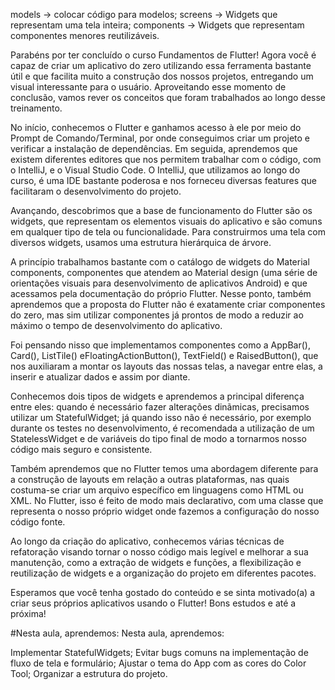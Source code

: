 

models -> colocar código para modelos;
screens -> Widgets que representam uma tela inteira;
components -> Widgets que representam componentes menores reutilizáveis.




Parabéns por ter concluído o curso Fundamentos de Flutter! Agora você é capaz de criar um aplicativo do zero utilizando essa ferramenta bastante útil e que facilita muito a construção dos nossos projetos, entregando um visual interessante para o usuário. Aproveitando esse momento de conclusão, vamos rever os conceitos que foram trabalhados ao longo desse treinamento.

No início, conhecemos o Flutter e ganhamos acesso à ele por meio do Prompt de Comando/Terminal, por onde conseguimos criar um projeto e verificar a instalação de dependências. Em seguida, aprendemos que existem diferentes editores que nos permitem trabalhar com o código, com o IntelliJ, e o Visual Studio Code. O IntelliJ, que utilizamos ao longo do curso, é uma IDE bastante poderosa e nos forneceu diversas features que facilitaram o desenvolvimento do projeto.

Avançando, descobrimos que a base de funcionamento do Flutter são os widgets, que representam os elementos visuais do aplicativo e são comuns em qualquer tipo de tela ou funcionalidade. Para construirmos uma tela com diversos widgets, usamos uma estrutura hierárquica de árvore.

A princípio trabalhamos bastante com o catálogo de widgets do Material components, componentes que atendem ao Material design (uma série de orientações visuais para desenvolvimento de aplicativos Android) e que acessamos pela documentação do próprio Flutter. Nesse ponto, também aprendemos que a proposta do Flutter não é exatamente criar componentes do zero, mas sim utilizar componentes já prontos de modo a reduzir ao máximo o tempo de desenvolvimento do aplicativo.

Foi pensando nisso que implementamos componentes como a AppBar(), Card(), ListTile() eFloatingActionButton(), TextField() e RaisedButton(), que nos auxiliaram a montar os layouts das nossas telas, a navegar entre elas, a inserir e atualizar dados e assim por diante.

Conhecemos dois tipos de widgets e aprendemos a principal diferença entre eles: quando é necessário fazer alterações dinãmicas, precisamos utilizar um StatefulWidget; já quando isso não é necessário, por exemplo durante os testes no desenvolvimento, é recomendada a utilização de um StatelessWidget e de variáveis do tipo final de modo a tornarmos nosso código mais seguro e consistente.

Também aprendemos que no Flutter temos uma abordagem diferente para a construção de layouts em relação a outras plataformas, nas quais costuma-se criar um arquivo específico em linguagens como HTML ou XML. No Flutter, isso é feito de modo mais declarativo, com uma classe que representa o nosso próprio widget onde fazemos a configuração do nosso código fonte.

Ao longo da criação do aplicativo, conhecemos várias técnicas de refatoração visando tornar o nosso código mais legível e melhorar a sua manutenção, como a extração de widgets e funções, a flexibilização e reutilização de widgets e a organização do projeto em diferentes pacotes.

Esperamos que você tenha gostado do conteúdo e se sinta motivado(a) a criar seus próprios aplicativos usando o Flutter! Bons estudos e até a próxima!






#Nesta aula, aprendemos:
Nesta aula, aprendemos:

Implementar StatefulWidgets;
Evitar bugs comuns na implementação de fluxo de tela e formulário;
Ajustar o tema do App com as cores do Color Tool;
Organizar a estrutura do projeto.